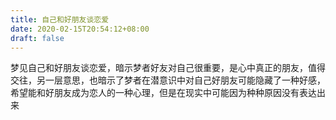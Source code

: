 ```yaml
---
title: 自己和好朋友谈恋爱
date: 2020-02-15T20:54:12+08:00
draft: false
---
```


梦见自己和好朋友谈恋爱，暗示梦者好友对自己很重要，是心中真正的朋友，值得交往，另一层意思，也暗示了梦者在潜意识中对自己好朋友可能隐藏了一种好感，希望能和好朋友成为恋人的一种心理，但是在现实中可能因为种种原因没有表达出来